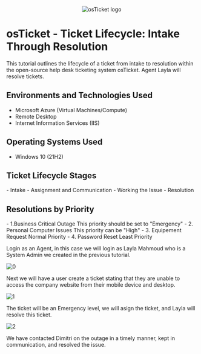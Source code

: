<p align="center">
<img src="https://i.imgur.com/Clzj7Xs.png" alt="osTicket logo"/>
</p>

<h1>osTicket - Ticket Lifecycle: Intake Through Resolution</h1>
This tutorial outlines the lifecycle of a ticket from intake to resolution within the open-source help desk ticketing system osTicket. Agent Layla will resolve tickets.<br />

<h2>Environments and Technologies Used</h2>

- Microsoft Azure (Virtual Machines/Compute)
- Remote Desktop
- Internet Information Services (IIS)

<h2>Operating Systems Used </h2>

- Windows 10</b> (21H2)

<h2>Ticket Lifecycle Stages</h2>
- Intake
- Assignment and Communication
- Working the Issue
- Resolution

<h2>Resolutions by Priority</h2>
- 1.Business Critical Outage
This priority should be set to "Emergency"
- 2. Personal Computer Issues
This priority can be "High"
- 3. Equipement Request
Normal Priority
- 4. Password Reset
Least Priority

Login as an Agent, in this case we will login as Layla Mahmoud who is a System Admin we created in the previous tutorial. 

![0](https://i.imgur.com/hpKyG70.png)

Next we will have a user create a ticket stating that they are unable to access the company website from their mobile device and desktop.

![1](https://i.imgur.com/tB2j8zo.jpeg)


The ticket will be an Emergency level, we will asign the ticket, and Layla will resolve this ticket. 

![2](https://i.imgur.com/T6h9GC6.png)

We have contacted Dimitri on the outage in a timely manner, kept in communication, and resolved the issue. 


